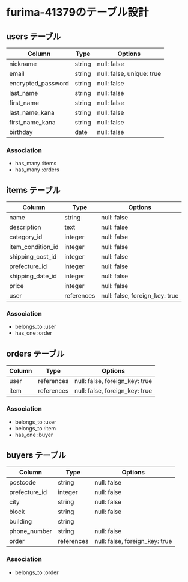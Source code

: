 
# furima-41379のテーブル設計

## users テーブル

| Column             | Type   | Options     |
| ------------------ | ------ | ----------- |
| nickname           | string | null: false |
| email              | string | null: false, unique: true |
| encrypted_password | string | null: false |
| last_name          | string | null: false |
| first_name         | string | null: false |
| last_name_kana     | string | null: false |
| first_name_kana    | string | null: false |
| birthday           | date   | null: false |

### Association

 - has_many :items
 - has_many :orders


## items テーブル

| Column            | Type       | Options     |
| ----------        | ---------- | ----------- |
| name              | string     | null: false |
| description       | text       | null: false |
| category_id       | integer    | null: false |
| item_condition_id | integer    | null: false |
| shipping_cost_id  | integer    | null: false |
| prefecture_id     | integer    | null: false |
| shipping_date_id  | integer    | null: false |
| price             | integer    | null: false |
| user              | references | null: false, foreign_key: true |

### Association

 - belongs_to :user
 - has_one :order 


## orders テーブル

| Column    | Type       | Options                        |
| --------- | ---------- | ------------------------------ |
| user      | references | null: false, foreign_key: true |
| item      | references | null: false, foreign_key: true |

### Association

 - belongs_to :user
 - belongs_to :item
 - has_one :buyer


## buyers テーブル

| Column            | Type       | Options     |
| ----------        | ---------- | ----------- |
| postcode          | string     | null: false |
| prefecture_id     | integer    | null: false |
| city              | string     | null: false |
| block             | string     | null: false |
| building          | string     |             |
| phone_number      | string     | null: false |
| order             | references | null: false, foreign_key: true |

### Association

- belongs_to :order

